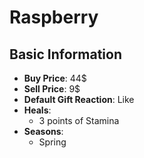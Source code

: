 # Raspberry

## Basic Information

- **Buy Price**: 44$
- **Sell Price**: 9$
- **Default Gift Reaction**: Like
- **Heals**:
  - 3 points of Stamina
- **Seasons**:
  - Spring